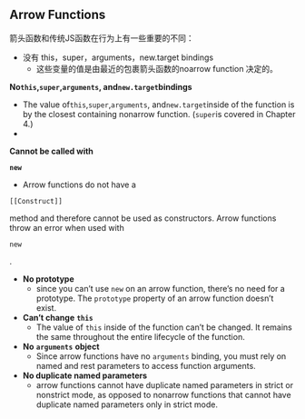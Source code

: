 ## Arrow Functions

箭头函数和传统JS函数在行为上有一些重要的不同：

* 没有 this，super，arguments，new.target bindings
  * 这些变量的值是由最近的包裹箭头函数的noarrow function 决定的。

**No`this`,`super`,`arguments`, and`new.target`bindings**

* The value of`this`,`super`,`arguments`, and`new.target`inside of the function is by the closest containing nonarrow function. \(`super`is covered in Chapter 4.\)
* 


**Cannot be called with**

**`new`**

- Arrow functions do not have a

`[[Construct]]`

method and therefore cannot be used as constructors. Arrow functions throw an error when used with

`new`

.

* **No prototype**
  - since you can’t use
  `new`
  on an arrow function, there’s no need for a prototype. The
  `prototype`
  property of an arrow function doesn’t exist.
* **Can’t change**
  **`this`**
  - The value of
  `this`
  inside of the function can’t be changed. It remains the same throughout the entire lifecycle of the function.
* **No**
  **`arguments`**
  **object**
  - Since arrow functions have no
  `arguments`
  binding, you must rely on named and rest parameters to access function arguments.
* **No duplicate named parameters**
  - arrow functions cannot have duplicate named parameters in strict or nonstrict mode, as opposed to nonarrow functions that cannot have duplicate named parameters only in strict mode.



